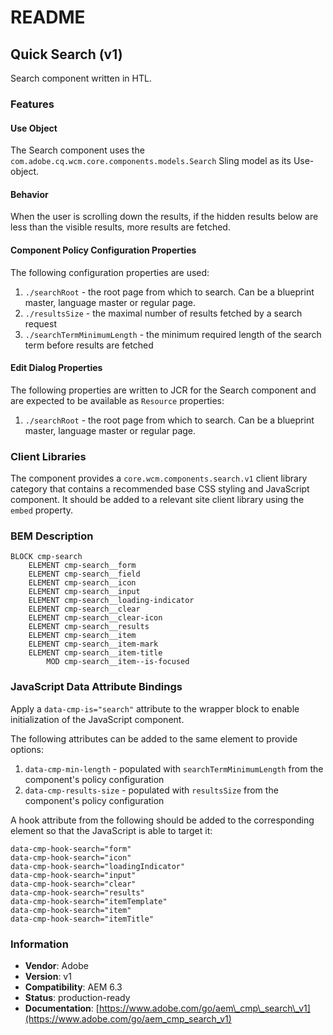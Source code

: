 # README

## Quick Search \(v1\)

Search component written in HTL.

### Features

#### Use Object

The Search component uses the `com.adobe.cq.wcm.core.components.models.Search` Sling model as its Use-object.

#### Behavior

When the user is scrolling down the results, if the hidden results below are less than the visible results, more results are fetched.

#### Component Policy Configuration Properties

The following configuration properties are used:

1. `./searchRoot` - the root page from which to search. Can be a blueprint master, language master or regular page.
2. `./resultsSize` - the maximal number of results fetched by a search request
3. `./searchTermMinimumLength` - the minimum required length of the search term before results are fetched

#### Edit Dialog Properties

The following properties are written to JCR for the Search component and are expected to be available as `Resource` properties:

1. `./searchRoot` - the root page from which to search. Can be a blueprint master, language master or regular page.

### Client Libraries

The component provides a `core.wcm.components.search.v1` client library category that contains a recommended base CSS styling and JavaScript component. It should be added to a relevant site client library using the `embed` property.

### BEM Description

```text
BLOCK cmp-search
    ELEMENT cmp-search__form
    ELEMENT cmp-search__field
    ELEMENT cmp-search__icon
    ELEMENT cmp-search__input
    ELEMENT cmp-search__loading-indicator
    ELEMENT cmp-search__clear
    ELEMENT cmp-search__clear-icon
    ELEMENT cmp-search__results
    ELEMENT cmp-search__item
    ELEMENT cmp-search__item-mark
    ELEMENT cmp-search__item-title
        MOD cmp-search__item--is-focused
```

### JavaScript Data Attribute Bindings

Apply a `data-cmp-is="search"` attribute to the wrapper block to enable initialization of the JavaScript component.

The following attributes can be added to the same element to provide options:

1. `data-cmp-min-length` - populated with `searchTermMinimumLength` from the component's policy configuration
2. `data-cmp-results-size` - populated with `resultsSize` from the component's policy configuration

A hook attribute from the following should be added to the corresponding element so that the JavaScript is able to target it:

```text
data-cmp-hook-search="form"
data-cmp-hook-search="icon"
data-cmp-hook-search="loadingIndicator"
data-cmp-hook-search="input"
data-cmp-hook-search="clear"
data-cmp-hook-search="results"
data-cmp-hook-search="itemTemplate"
data-cmp-hook-search="item"
data-cmp-hook-search="itemTitle"
```

### Information

* **Vendor**: Adobe
* **Version**: v1
* **Compatibility**: AEM 6.3
* **Status**: production-ready
* **Documentation**: [https://www.adobe.com/go/aem\_cmp\_search\_v1](https://www.adobe.com/go/aem_cmp_search_v1)


